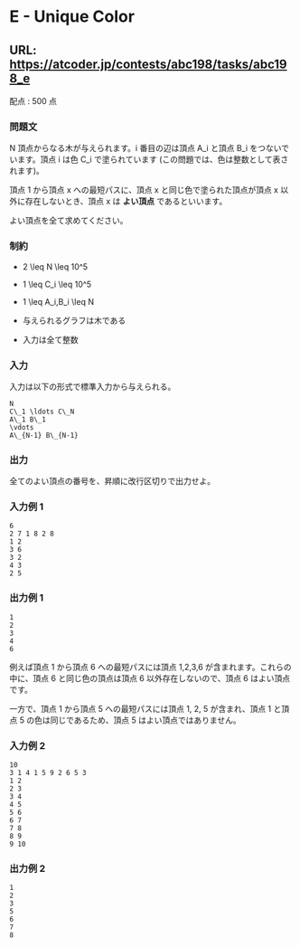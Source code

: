 # E - Unique Color 
## URL: https://atcoder.jp/contests/abc198/tasks/abc198_e 

配点 : 500 点




### 問題文

N 頂点からなる木が与えられます。i 番目の辺は頂点 A\_i と頂点 B\_i をつないでいます。頂点 i は色 C\_i で塗られています (この問題では、色は整数として表されます)。


頂点 1 から頂点 x への最短パスに、頂点 x と同じ色で塗られた頂点が頂点 x 以外に存在しないとき、頂点 x は **よい頂点** であるといいます。


よい頂点を全て求めてください。






### 制約



* 2 \leq N \leq 10^5

* 1 \leq C\_i \leq 10^5

* 1 \leq A\_i,B\_i \leq N

* 与えられるグラフは木である

* 入力は全て整数









### 入力

入力は以下の形式で標準入力から与えられる。



``` 
N
C\_1 \ldots C\_N
A\_1 B\_1
\vdots
A\_{N-1} B\_{N-1}
``` 





### 出力

全てのよい頂点の番号を、昇順に改行区切りで出力せよ。








### 入力例 1


``` 
6
2 7 1 8 2 8
1 2
3 6
3 2
4 3
2 5
``` 





### 出力例 1


``` 
1
2
3
4
6
``` 

例えば頂点 1 から頂点 6 への最短パスには頂点 1,2,3,6 が含まれます。これらの中に、頂点 6 と同じ色の頂点は頂点 6 以外存在しないので、頂点 6 はよい頂点です。  

一方で、頂点 1 から頂点 5 への最短パスには頂点 1, 2, 5 が含まれ、頂点 1 と頂点 5 の色は同じであるため、頂点 5 はよい頂点ではありません。 







### 入力例 2


``` 
10
3 1 4 1 5 9 2 6 5 3
1 2
2 3
3 4
4 5
5 6
6 7
7 8
8 9
9 10
``` 





### 出力例 2


``` 
1
2
3
5
6
7
8
```